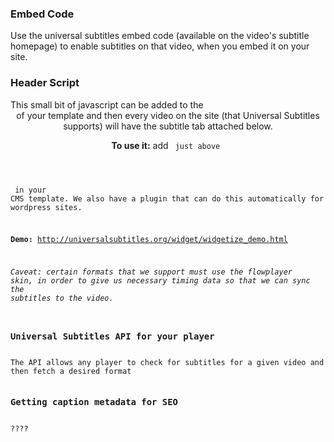 <h3>Embed Code</h3>
Use the universal subtitles embed code (available on the video's subtitle homepage) to enable subtitles on that video, when you embed it on your site.


<h3>Header Script</h3>
This small bit of javascript can be added to the <header> of your template and then every video on the site (that Universal Subtitles supports) will have the subtitle tab attached below.

**To use it:** add <code> just above </header> in your CMS template. We also have a plugin that can do this automatically for wordpress sites.

**Demo:** http://universalsubtitles.org/widget/widgetize_demo.html

*Caveat: certain formats that we support must use the flowplayer skin, in order to give us necessary timing data so that we can sync the subtitles to the video.*


<h3>Universal Subtitles API for your player</h3>
The API allows any player to check for subtitles for a given video and then fetch a desired format


<h3>Getting caption metadata for SEO</h3>
????
